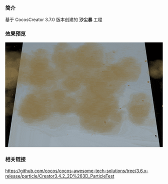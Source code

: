 ### 简介
基于 CocosCreator 3.7.0 版本创建的 **沙尘暴** 工程

### 效果预览
![image](../../../gif/202211/2022112101.gif)

### 相关链接
https://github.com/cocos/cocos-awesome-tech-solutions/tree/3.6.x-release/particle/Creator3.4.2_2D%263D_ParticleTest